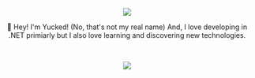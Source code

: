 <p align="center">
	<img src="https://imgur.com/HHfN5Lp.png" />
	</br>
	<p align="center">
	     👋 Hey! I'm Yucked! (No, that's not my real name) And, I love developing in .NET primiarly but I also love learning and discovering new technologies.
  </p>
  <br>
  <p align="center">
    <a href="https://discord.gg/ZJaVXK8">
		  <img src="https://img.shields.io/badge/Discord-Support-%237289DA.svg?logo=discord&style=for-the-badge&logoWidth=20&labelColor=0d0d0d" />
	  </a>
  </p>
</p>
